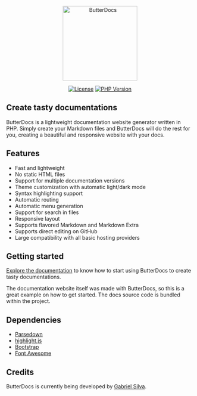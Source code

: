 <p align="center">
    <a href="https://github.com/eugabrielsilva/butterdocs" target="_blank"><img src="https://i.imgur.com/3SrqkTl.png" alt="ButterDocs" width="200"/></a>
</p>

<p align="center">
    <a href="https://github.com/eugabrielsilva/butterdocs" target="_blank"><img src="https://img.shields.io/badge/license-MIT-green" alt="License"></a>
    <a href="https://github.com/eugabrielsilva/butterdocs" target="_blank"><img src="https://img.shields.io/badge/php-%5E7.4%7C%5E8.0-blue" alt="PHP Version"></a>
</p>

## Create tasty documentations
ButterDocs is a lightweight documentation website generator written in PHP. Simply create your Markdown files and ButterDocs will do the rest for you, creating a beautiful and responsive website with your docs.

## Features
- Fast and lightweight
- No static HTML files
- Support for multiple documentation versions
- Theme customization with automatic light/dark mode
- Syntax highlighting support
- Automatic routing
- Automatic menu generation
- Support for search in files
- Responsive layout
- Supports flavored Markdown and Markdown Extra
- Supports direct editing on GitHub
- Large compatibility with all basic hosting providers

## Getting started
[Explore the documentation](https://gabrielsilva.dev.br/butterdocs) to know how to start using ButterDocs to create tasty documentations.

The documentation website itself was made with ButterDocs, so this is a great example on how to get started. The docs source code is bundled within the project.

## Dependencies
- [Parsedown](https://parsedown.org)
- [highlight.js](https://highlightjs.org)
- [Bootstrap](https://getbootstrap.com)
- [Font Awesome](https://fontawesome.com)

## Credits
ButterDocs is currently being developed by [Gabriel Silva](https://gabrielsilva.dev.br).